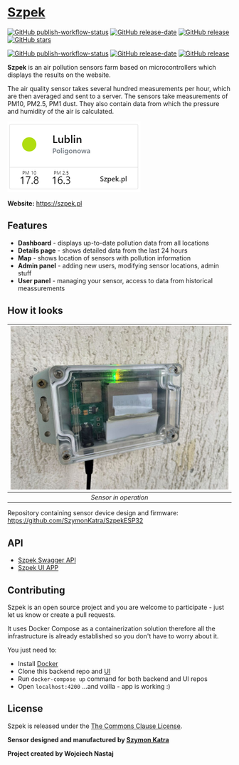 # [Szpek](https://szpek.pl/) 
[![GitHub publish-workflow-status](https://github.com/wojciechN9/Szpek/actions/workflows/publish.yml/badge.svg)](https://github.com/wojciechN9/Szpek/actions/workflows/publish.yml/)
[![GitHub release-date](https://img.shields.io/github/release-date/wojciechN9/Szpek)](https://github.com/wojciechN9/Szpek) 
[![GitHub release](https://img.shields.io/github/v/release/wojciechN9/Szpek)](https://github.com/wojciechN9/Szpek) 
[![GitHub stars](https://img.shields.io/github/stars/wojciechN9/Szpek)](https://github.com/wojciechN9/Szpek/stargazers)

[![GitHub publish-workflow-status](https://github.com/wojciechN9/Szpek-UI/actions/workflows/publish.yml/badge.svg)](https://github.com/wojciechN9/Szpek-UI/actions/workflows/publish.yml/)
[![GitHub release-date](https://img.shields.io/github/release-date/wojciechN9/Szpek-UI)](https://github.com/wojciechN9/Szpek-UI)
[![GitHub release](https://img.shields.io/github/v/release/wojciechN9/Szpek-UI)](https://github.com/wojciechN9/Szpek-UI) 

<!-- TODO add badges after creating git pipeline: .net, test coverage (integration, unit) -->



**Szpek** is an air pollution sensors farm based on microcontrollers which displays the results on the website. 

The air quality sensor takes several hundred measurements per hour, which are then averaged and sent to a server.
The sensors take measurements of PM10, PM2.5, PM1 dust. They also contain data from which the pressure and humidity of the air is calculated.

<a href="https://szpek.pl">![logo](Assets/meassurement-photo.png?raw=true)</a>

**Website:** https://szpek.pl

## Features

* **Dashboard** - displays up-to-date pollution data from all locations
* **Details page** - shows detailed data from the last 24 hours 
* **Map** - shows location of sensors with pollution information
* **Admin panel** - adding new users, modifying sensor locations, admin stuff
* **User panel** - managing your sensor, access to data from historical meassurements

## How it looks
| ![logo](Assets/sensor.jpg?raw=true) | 
|:--:| 
| *Sensor in operation* |

Repository containing sensor device design and firmware: https://github.com/SzymonKatra/SzpekESP32

## API

* [Szpek Swagger API](https://api.szpek.pl/api/)
* [Szpek UI APP](https://github.com/wojciechN9/Szpek-UI)

## Contributing 

Szpek is an open source project and you are welcome to participate - just let us know or create a pull requests.

It uses Docker Compose as a containerization solution therefore all the infrastructure is already established so you don't have to worry about it.

You just need to:
* Install [Docker](https://docs.docker.com/get-docker/)
* Clone this backend repo and [UI](https://github.com/wojciechN9/Szpek-UI)
* Run `docker-compose up` command for both backend and UI repos
* Open `localhost:4200` ...and voilla - app is working :) 

## License

Szpek is released under the [The Commons Clause License](https://github.com/wojciechN9/Szpek/blob/master/LICENSE).

**Sensor designed and manufactured by [Szymon Katra](https://github.com/SzymonKatra)** 

**Project created by Wojciech Nastaj**
